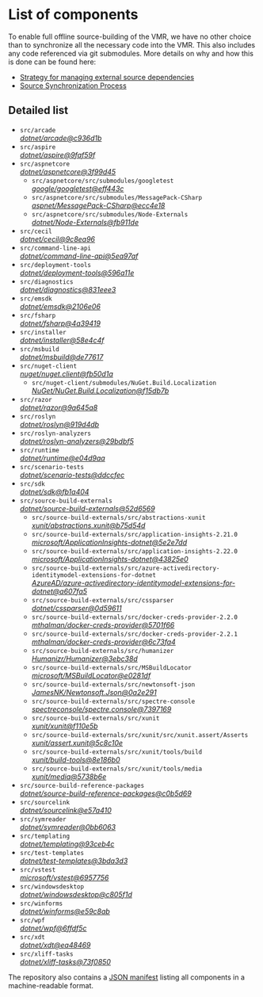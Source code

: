 ﻿# List of components

To enable full offline source-building of the VMR, we have no other choice than to synchronize all the necessary code into the VMR. This also includes any code referenced via git submodules. More details on why and how this is done can be found here:
- [Strategy for managing external source dependencies](src/arcade/Documentation/UnifiedBuild/VMR-Strategy-For-External-Source.md)
- [Source Synchronization Process](src/arcade/Documentation/UnifiedBuild/VMR-Design-And-Operation.md#source-synchronization-process)

## Detailed list

<!-- component list beginning -->
- `src/arcade`  
*[dotnet/arcade@c936d1b](https://github.com/dotnet/arcade/tree/c936d1bc358744730613d8ce54bc3e0294e5ea56)*
- `src/aspire`  
*[dotnet/aspire@9faf59f](https://github.com/dotnet/aspire/tree/9faf59f870abdeb427c51c1380fce84d8163f2f0)*
- `src/aspnetcore`  
*[dotnet/aspnetcore@3f99d45](https://github.com/dotnet/aspnetcore/tree/3f99d45b0b7d8f0427a3d98acc63098694613362)*
    - `src/aspnetcore/src/submodules/googletest`  
    *[google/googletest@eff443c](https://github.com/google/googletest/tree/eff443c6ef5eb6ab598bfaae27f9427fdb4f6af7)*
    - `src/aspnetcore/src/submodules/MessagePack-CSharp`  
    *[aspnet/MessagePack-CSharp@ecc4e18](https://github.com/aspnet/MessagePack-CSharp/tree/ecc4e18ad7a0c7db51cd7e3d2997a291ed01444d)*
    - `src/aspnetcore/src/submodules/Node-Externals`  
    *[dotnet/Node-Externals@fb911de](https://github.com/dotnet/Node-Externals/tree/fb911deddbaf7367146718374a403d393571f18a)*
- `src/cecil`  
*[dotnet/cecil@9c8ea96](https://github.com/dotnet/cecil/tree/9c8ea966df62f764523b51772763e74e71040a92)*
- `src/command-line-api`  
*[dotnet/command-line-api@5ea97af](https://github.com/dotnet/command-line-api/tree/5ea97af07263ea3ef68a18557c8aa3f7e3200bda)*
- `src/deployment-tools`  
*[dotnet/deployment-tools@596a11e](https://github.com/dotnet/deployment-tools/tree/596a11e185d2274531fe57a2c9e03bbe4f23064d)*
- `src/diagnostics`  
*[dotnet/diagnostics@831eee3](https://github.com/dotnet/diagnostics/tree/831eee3a9e69dd886fa190a9914a7f66260c653a)*
- `src/emsdk`  
*[dotnet/emsdk@2106e06](https://github.com/dotnet/emsdk/tree/2106e0604f52119b7d49577476ece7d51a23a40d)*
- `src/fsharp`  
*[dotnet/fsharp@4a39419](https://github.com/dotnet/fsharp/tree/4a394198efadc455334ae272954ece372aea4de2)*
- `src/installer`  
*[dotnet/installer@58e4c4f](https://github.com/dotnet/installer/tree/58e4c4f2e4fc66597ebf4ff54809dc88f286e217)*
- `src/msbuild`  
*[dotnet/msbuild@de77617](https://github.com/dotnet/msbuild/tree/de776177f6d540e656e6b0c6d5bb07f2ff518c19)*
- `src/nuget-client`  
*[nuget/nuget.client@fb50d1a](https://github.com/nuget/nuget.client/tree/fb50d1a45ed10b39b5f335bc3a4bdcaea9b951cf)*
    - `src/nuget-client/submodules/NuGet.Build.Localization`  
    *[NuGet/NuGet.Build.Localization@f15db7b](https://github.com/NuGet/NuGet.Build.Localization/tree/f15db7b7c6f5affbea268632ef8333d2687c8031)*
- `src/razor`  
*[dotnet/razor@9a645a8](https://github.com/dotnet/razor/tree/9a645a8f4ae7d7e48522f6dac442897b9a67690a)*
- `src/roslyn`  
*[dotnet/roslyn@919d4db](https://github.com/dotnet/roslyn/tree/919d4dbfb0dffb35a702417e28ceea652d248bc6)*
- `src/roslyn-analyzers`  
*[dotnet/roslyn-analyzers@29bdbf5](https://github.com/dotnet/roslyn-analyzers/tree/29bdbf5df540dc13d4fe440a1ca7076c6ed65864)*
- `src/runtime`  
*[dotnet/runtime@e04d9aa](https://github.com/dotnet/runtime/tree/e04d9aa773e18b4946e0dce27a8877828c73d226)*
- `src/scenario-tests`  
*[dotnet/scenario-tests@ddccfec](https://github.com/dotnet/scenario-tests/tree/ddccfec3ccd631fb8341c8b6e4e422e8cb339aa5)*
- `src/sdk`  
*[dotnet/sdk@fb1a404](https://github.com/dotnet/sdk/tree/fb1a4042c0389c83d6aba60f9bae7f40911c298f)*
- `src/source-build-externals`  
*[dotnet/source-build-externals@52d6569](https://github.com/dotnet/source-build-externals/tree/52d6569d44f86b5d442017f4a9eb3cda4c766afb)*
    - `src/source-build-externals/src/abstractions-xunit`  
    *[xunit/abstractions.xunit@b75d54d](https://github.com/xunit/abstractions.xunit/tree/b75d54d73b141709f805c2001b16f3dd4d71539d)*
    - `src/source-build-externals/src/application-insights-2.21.0`  
    *[microsoft/ApplicationInsights-dotnet@5e2e7dd](https://github.com/microsoft/ApplicationInsights-dotnet/tree/5e2e7ddda961ec0e16a75b1ae0a37f6a13c777f5)*
    - `src/source-build-externals/src/application-insights-2.22.0`  
    *[microsoft/ApplicationInsights-dotnet@43825e0](https://github.com/microsoft/ApplicationInsights-dotnet/tree/43825e06a22cdfb702fc199a7ba99a7d541d48c6)*
    - `src/source-build-externals/src/azure-activedirectory-identitymodel-extensions-for-dotnet`  
    *[AzureAD/azure-activedirectory-identitymodel-extensions-for-dotnet@a607fa5](https://github.com/AzureAD/azure-activedirectory-identitymodel-extensions-for-dotnet/tree/a607fa5e0005a6178cf1d2fed4fa0f8179cdb186)*
    - `src/source-build-externals/src/cssparser`  
    *[dotnet/cssparser@0d59611](https://github.com/dotnet/cssparser/tree/0d59611784841735a7778a67aa6e9d8d000c861f)*
    - `src/source-build-externals/src/docker-creds-provider-2.2.0`  
    *[mthalman/docker-creds-provider@5701f66](https://github.com/mthalman/docker-creds-provider/tree/5701f6667c1fbd805684857baaa860383bbdfed7)*
    - `src/source-build-externals/src/docker-creds-provider-2.2.1`  
    *[mthalman/docker-creds-provider@6c73fa4](https://github.com/mthalman/docker-creds-provider/tree/6c73fa4784795ae07f49305a057abf5c473d2adb)*
    - `src/source-build-externals/src/humanizer`  
    *[Humanizr/Humanizer@3ebc38d](https://github.com/Humanizr/Humanizer/tree/3ebc38de585fc641a04b0e78ed69468453b0f8a1)*
    - `src/source-build-externals/src/MSBuildLocator`  
    *[microsoft/MSBuildLocator@e0281df](https://github.com/microsoft/MSBuildLocator/tree/e0281df33274ac3c3e22acc9b07dcb4b31d57dc0)*
    - `src/source-build-externals/src/newtonsoft-json`  
    *[JamesNK/Newtonsoft.Json@0a2e291](https://github.com/JamesNK/Newtonsoft.Json/tree/0a2e291c0d9c0c7675d445703e51750363a549ef)*
    - `src/source-build-externals/src/spectre-console`  
    *[spectreconsole/spectre.console@7397169](https://github.com/spectreconsole/spectre.console/tree/7397169a2757dc3657598bdea4ac222c0f283425)*
    - `src/source-build-externals/src/xunit`  
    *[xunit/xunit@f110e5b](https://github.com/xunit/xunit/tree/f110e5bee5dfd4c08339587c9c3df9292fcb597c)*
    - `src/source-build-externals/src/xunit/src/xunit.assert/Asserts`  
    *[xunit/assert.xunit@5c8c10e](https://github.com/xunit/assert.xunit/tree/5c8c10e085eb42f39f2fe0b40c94bf56649eb0a4)*
    - `src/source-build-externals/src/xunit/tools/build`  
    *[xunit/build-tools@8e186b0](https://github.com/xunit/build-tools/tree/8e186b0f8e398796e75453f3f18952b06d29fdfd)*
    - `src/source-build-externals/src/xunit/tools/media`  
    *[xunit/media@5738b6e](https://github.com/xunit/media/tree/5738b6e86f08e0389c4392b939c20e3eca2d9822)*
- `src/source-build-reference-packages`  
*[dotnet/source-build-reference-packages@c0b5d69](https://github.com/dotnet/source-build-reference-packages/tree/c0b5d69a1a1513528c77fffff708c7502d57c35c)*
- `src/sourcelink`  
*[dotnet/sourcelink@e57a410](https://github.com/dotnet/sourcelink/tree/e57a410525da38cf4f8012246b3b89117ecbd5d4)*
- `src/symreader`  
*[dotnet/symreader@0bb6063](https://github.com/dotnet/symreader/tree/0bb6063675fd0c8c60b6aa8f9e67cc15c81979d2)*
- `src/templating`  
*[dotnet/templating@93ceb4c](https://github.com/dotnet/templating/tree/93ceb4c974a00962833569f9849d0f022c7b8f1c)*
- `src/test-templates`  
*[dotnet/test-templates@3bda3d3](https://github.com/dotnet/test-templates/tree/3bda3d335edaf10ef6c5bc93c06c8c57db5ee9c4)*
- `src/vstest`  
*[microsoft/vstest@6957756](https://github.com/microsoft/vstest/tree/6957756d70d6ade74e239a38ad709db5cb39fe0d)*
- `src/windowsdesktop`  
*[dotnet/windowsdesktop@c805f1d](https://github.com/dotnet/windowsdesktop/tree/c805f1d0fd42909046af661edb02bcf1428ff304)*
- `src/winforms`  
*[dotnet/winforms@e59c8ab](https://github.com/dotnet/winforms/tree/e59c8abcf6e29b8b99a2efefec4133b1f94559af)*
- `src/wpf`  
*[dotnet/wpf@6ffdf5c](https://github.com/dotnet/wpf/tree/6ffdf5ca7bdc28496c8b5533277705fba66483f4)*
- `src/xdt`  
*[dotnet/xdt@ea48469](https://github.com/dotnet/xdt/tree/ea48469ba1215ec764ceba3df6f0b13b465c68ad)*
- `src/xliff-tasks`  
*[dotnet/xliff-tasks@73f0850](https://github.com/dotnet/xliff-tasks/tree/73f0850939d96131c28cf6ea6ee5aacb4da0083a)*
<!-- component list end -->

The repository also contains a [JSON manifest](https://github.com/dotnet/dotnet/blob/main/src/source-manifest.json) listing all components in a machine-readable format.
